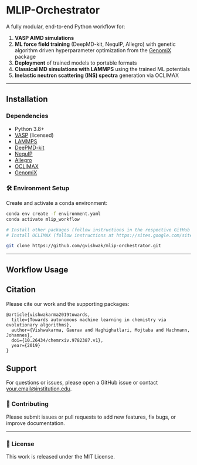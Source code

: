# MLIP-Orchestrator
<!-- [![APL Machine Learning](https://img.shields.io/badge/APL-Machine%20Learning-blue)](https://pubs.aip.org/aip/apl) -->

A fully modular, end-to-end Python workflow for:

1. **VASP AIMD simulations**
2. **ML force field training** (DeepMD-kit, NequIP, Allegro) with genetic algorithm driven hyperparameter optimization from the [GenomiX](https://github.com/gvishwak/genomix) package
3. **Deployment** of trained models to portable formats
4. **Classical MD simulations with LAMMPS** using the trained ML potentials
5. **Inelastic neutron scattering (INS) spectra** generation via OCLIMAX


---
## Installation


### Dependencies
- Python 3.8+
- [VASP](https://www.vasp.at/) (licensed)
- [LAMMPS](https://www.lammps.org/)
- [DeePMD-kit](https://github.com/deepmodeling/deepmd-kit)
- [NequIP](https://github.com/mir-group/nequip)
- [Allegro](https://github.com/mir-group/allegro)
- [OCLIMAX](https://sites.google.com/site/ornliceman/download)
- [GenomiX](https://github.com/gvishwak/genomix)



### 🛠️ Environment Setup

Create and activate a conda environment:

```bash
conda env create -f environment.yaml
conda activate mlip_workflow

# Install other packages (follow instructions in the respective GitHub repos): deepmd-kit, nequip, allegro, genomix
# Install OCLIMAX (follow instructions at https://sites.google.com/site/ornliceman/download)

git clone https://github.com/gvishwak/mlip-orchestrator.git
```

<!-- 
---
### ⚙️ 3. Directory Structure

```
apl-ml-workflow/
├── utils.py               # Utility functions (VASP, data prep, LAMMPS, INS)
├── wrapper.py             # Workflow orchestration (training, deployment, MD, INS)
├── templates/
│   ├── vasp/              # INCAR, KPOINTS templates
│   ├── mlff/              # template_<model>.yaml for DeepMD, NequIP, Allegro
│   └── lammps/            # LAMMPS input templates
├── extern/genomix/        # GA package
└── README.md
``` -->

---

## Workflow Usage
<!-- 
### ▶️ 4. Workflow Execution

Below is the typical sequence of function calls in a Python script (e.g. `run_all.py`):

```python
from utils import (
    poscar_from_cif, create_potcar, create_kpoints,
    generate_training_data, deploy_trained_model
)
from wrapper import (
    train_mlff_model, run_lammps_md, generate_neutron_scattering_spectra
)

# 1. Prepare VASP input
poscar_from_cif('structure.cif', 'input/')            # or user supplies POSCAR
create_potcar(elements=['H','O'], save_path='input/')
create_kpoints(save_path='input/')

# 2. Run VASP AIMD manually: vasp_std > input/OUTCAR
#    If no INCAR in templates/vasp, will default to NVT 150K

# 3. Generate MLFF training data
generate_training_data(
    model_type='deepmd', base_path='.', nsteps=10000,
    validation_n_sets=5, structure_name='ice_pure'
)

# 4. GA‑driven training (gen_no from genomix GA)
train_mlff_model(
    base_path='.', scratch_path='./scratch', gen_no=1,
    cluster='local', nersc_gpu_nodes=1,
    model_type='nequip', structure_name='ice_pure'
)

# 5. Deploy models
deploy_trained_model(scratch_path='./scratch', gen_no=1, model_type='nequip')

# 6. LAMMPS MD with ML potential
run_lammps_md(
    base_path='.', scratch_path='./scratch', gen_no=1,
    lammps_T=150, vasp_timestep=2.0, model_type='nequip', structure_name='ice_pure'
)

# 7. INS spectra
generate_neutron_scattering_spectra(
    MD_code='lammps', base_path='.', scratch_path='./scratch',
    gen_no=1, trj_file_name='ice_pure_lammps_2.dump', timestep_fs=2.0
)
```

Individual steps can be run separately for debugging or parameter scans.

--- -->


<!-- 
### 1. VASP AIMD Setup
```
from workflow import MLFFWorkflow

wf = MLFFWorkflow("structure.cif")
wf.setup_vasp_simulation(temp=300, steps=5000)
```

### 2. Generate Training Data
```
wf.generate_ml_data("vasp_aimd/")
```

### 3. Train MLFF Models
```
ga_config = {
    "population_size": 30,
    "generations": 20,
    "mutation_rate": 0.1
}
best_models = wf.train_models(ga_config)
```

### 4. Deploy Models
```
wf.deploy_models({
    "deepmd": "deepmd_model.pb",
    "nequip": "nequip_model.pth", 
    "allegro": "allegro_model.pth"
})
```

### 5. LAMMPS Validation
```
wf.run_lammps({
    "deepmd": "deployed/deepmd.pb",
    "nequip": "deployed/nequip.pth",
    "allegro": "deployed/allegro.pth"
})
```

### 6. Analysis
```
wf.analyze_results()
```

## Workflow Diagram -->






## Citation
Please cite our work and the supporting packages:
```
@article{vishwakarma2019towards,
  title={Towards autonomous machine learning in chemistry via evolutionary algorithms},
  author={Vishwakarma, Gaurav and Haghighatlari, Mojtaba and Hachmann, Johannes},
  doi={10.26434/chemrxiv.9782387.v1},
  year={2019}
}
```

## Support
For questions or issues, please open a GitHub issue or contact [your.email@institution.edu](mailto:your.email@institution.edu).


### 🤝 Contributing

Please submit issues or pull requests to add new features, fix bugs, or improve documentation.

---

### 📜 License

This work is released under the MIT License.


